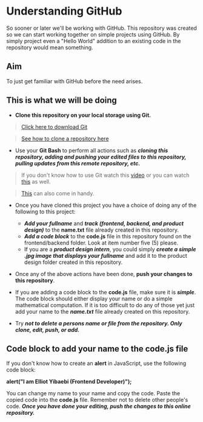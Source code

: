 # Understanding GitHub
So sooner or later we'll be working with GitHub. This repository was created so we can start working together on simple projects using GitHub. By simply project even a "Hello World" 
addition to an existing code in the repository would mean something.

## Aim

To just get familiar with GitHub before the need arises.

## This is what we will be doing

- **Clone this repository on your local storage using Git.**
> [Click here to download Git](https://git-scm.com/downloads)

> [See how to clone a repository here](https://docs.github.com/en/github/creating-cloning-and-archiving-repositories/cloning-a-repository)

- Use your **Git Bash** to perform all actions such as ***cloning this repository, adding and pushing your edited files to this repository, pulling updates from this remote repository, etc.***
> If you don't know how to use Git watch this [video](https://www.youtube.com/watch?v=SWYqp7iY_Tc&t=26s) or  you can watch [this](https://www.youtube.com/watch?v=0fKg7e37bQE&t=99s) as well.

> [This](https://medium.com/appcoda-tutorials/understanding-git-version-control-and-learn-how-to-use-it-in-xcode-1bb29c10fc2d) can also come in handy.


- Once you have cloned this project you have a choice of doing any of the following to this project:
  - ***Add your fullname*** and ***track (frontend, backend, and product design)*** to the **name.txt** file already created in this repository.
  - ***Add a code block*** to the **code.js** file in this repository found on the frontend/backend folder. Look at item number five (5) please.
  - If you are a ***product design intern***, you could simply ***create a simple .jpg image that displays your fullname*** 
  and add it to the product design folder created in this repository.
  
- Once any of the above actions have been done, **push your changes to this repository**.

- If you are adding a code block to the **code.js** file, make sure it is ***simple***. The code block should either display your name or do a simple mathematical computation. 
If it is too difficult to do any of those yet just add your name to the ***name.txt*** file already created on this repository.

- Try ***not to delete a persons name or file from the repository. Only clone, edit, push, or add.***




## Code block to add your name to the code.js file
If you don't know how to create an **alert** in JavaScript, use the following code block:

**alert("I am Elliot Yibaebi (Frontend Developer)");**

You can change my name to your name and copy the code. Paste the copied code into the **code.js** file. Remember not to delete other people's code. 
***Once you have done your editing, push the changes to this online repository.***

